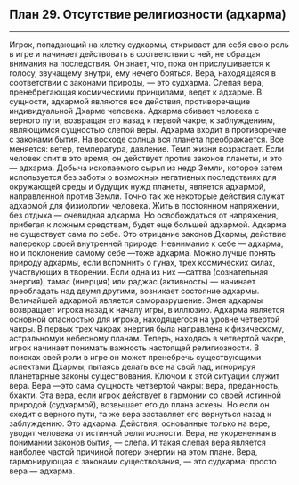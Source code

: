## План 29. Отсутствие религиозности (адхарма)


---
Игрок, попадающий на клетку судхармы, открывает для себя свою роль в игре и начинает действовать в соответствии с ней, не обращая внимания на последствия. Он знает, что, пока он прислушивается к голосу, звучащему внутри, ему нечего бояться. Вера, находящаяся в соответствии с законами природы, — это судхарма. Слепая вера, пренебрегающая космическими принципами, ведет к адхарме. В сущности, адхармой являются все действия, противоречащие индивидуальной Дхарме человека. Адхарма сбивает человека с верного пути, возвращая его назад к первой чакре, к заблуждениям, являющимся сущностью слепой веры. Адхарма входит в противоречие с законами бытия. На восходе солнца вся планета преображается. Все меняется: ветер, температура, давление. Темп жизни возрастает. Если человек спит в это время, он действует против законов планеты, и это — адхарма. Добыча ископаемого сырья из недр Земли, которое затем используется без заботы о возможных негативных последствиях для окружающей среды и будущих нужд планеты, является адхармой, направленной против Земли. Точно так же некоторые действия служат адхармой для физиологии человека. Жить в постоянном напряжении, без отдыха — очевидная адхарма. Но освобождаться от напряжения, прибегая к ложным средствам, будет еще большей адхармой. Адхарма не существует сама по себе. Это отрицание законов Дхармы, действие наперекор своей внутренней природе. Невнимание к себе — адхарма, но и поклонение самому себе —тоже адхарма. Можно лучше понять природу адхармы, если вспомнить о гунах, трех космических силах, участвующих в творении. Если одна из них —саттва (сознательная энергия), тамас (инерция) или раджас (активность) — начинает преобладать над двумя другими, возникает состояние адхармы. Величайшей адхармой является саморазрушение. Змея адхармы возвращает игрока назад к началу игры, в иллюзию. Адхарма является основной опасностью для игрока, находящегося на уровне четвертой чакры. В первых трех чакрах энергия была направлена к физическому, астральномуи небесному планам. Теперь, находясь в четвертой чакре, игрок начинает понимать важность настоящей религиозности. В поисках свей роли в игре он может пренебречь существующими аспектами Дхармы, пытаясь делать все на свой лад, игнорируя планетарные законы существования. Ключом к этой ситуации служит вера. Вера —это сама сущность четвертой чакры: вера, преданность, бхакти. Эта вера, если игрок действует в гармонии со своей истинной природой (судхармой), возвышает его до плана аскезы. Но если он сходит с верного пути, та же вера заставляет его вернуться назад к заблуждению. Это адхарма. Действия, основанные только на вере, уводят человека от истинной религиозности. Вера, не укорененная в понимании законов бытия, — слепа. И такая слепая вера является наиболее частой причиной потери энергии на этом плане. Вера, гармонирующая с законами существования, — это судхарма; просто вера — адхарма.
